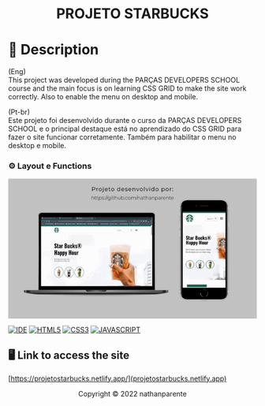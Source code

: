 <h1 align="center">PROJETO STARBUCKS<h1>

# 📃 Description
  
  (Eng)</br>
  This project was developed during the PARÇAS DEVELOPERS SCHOOL course and the main focus is on learning CSS GRID to make the site work correctly. 
  Also to enable the menu on desktop and mobile.
  
(Pt-br)</br>
  Este projeto foi desenvolvido durante o curso da PARÇAS DEVELOPERS SCHOOL e o principal destaque está no aprendizado do CSS GRID para fazer o site funcionar corretamente. 
  Também para habilitar o menu no desktop e mobile.

 ### ⚙ Layout e Functions

<img align="center" src="assets/images/LAYOUTVIEWS2.gif" alt="desktop and mobile video">
  

[![IDE](https://img.shields.io/badge/Visual_studio_code-0078D4?style=for-the-badge&logo=visual%20studio%20code&logoColor=white)](https://code.visualstudio.com/)
[![HTML5](https://img.shields.io/badge/HTML5-E34F26?style=for-the-badge&logo=html5&logoColor=white)](https://developer.mozilla.org/pt-BR/docs/Web/HTML)
[![CSS3](https://img.shields.io/badge/CSS3-1572B6?style=for-the-badge&logo=css3&logoColor=white)](https://developer.mozilla.org/pt-BR/docs/Web/CSS)
[![JAVASCRIPT](https://img.shields.io/badge/JavaScript-F7DF1E?style=for-the-badge&logo=javascript&logoColor=black)](https://developer.mozilla.org/pt-BR/docs/Web/JavaScript)


## 🖥 Link to access the site
[https://projetostarbucks.netlify.app/](projetostarbucks.netlify.app)


<p align="center">Copyright © 2022 nathanparente</p>

